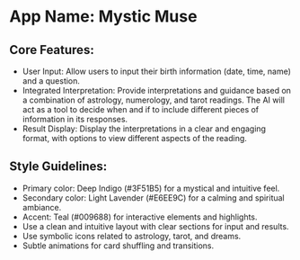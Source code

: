 # **App Name**: Mystic Muse

## Core Features:

- User Input: Allow users to input their birth information (date, time, name) and a question.
- Integrated Interpretation: Provide interpretations and guidance based on a combination of astrology, numerology, and tarot readings. The AI will act as a tool to decide when and if to include different pieces of information in its responses.
- Result Display: Display the interpretations in a clear and engaging format, with options to view different aspects of the reading.

## Style Guidelines:

- Primary color: Deep Indigo (#3F51B5) for a mystical and intuitive feel.
- Secondary color: Light Lavender (#E6EE9C) for a calming and spiritual ambiance.
- Accent: Teal (#009688) for interactive elements and highlights.
- Use a clean and intuitive layout with clear sections for input and results.
- Use symbolic icons related to astrology, tarot, and dreams.
- Subtle animations for card shuffling and transitions.
